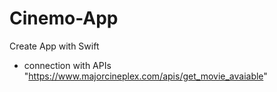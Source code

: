 # Cinemo-App
Create App with Swift
- connection with APIs "https://www.majorcineplex.com/apis/get_movie_avaiable"
